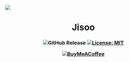 ![](https://cdn.discordapp.com/attachments/1345520894008627203/1345520948308349019/image.png?ex=67c4d988&is=67c38808&hm=b2058f59e7989e2d33073084fb852815a037ced4f602e01e69809da23b6f47ed&)

<h1 align="center">Jisoo</h1>
<h3 align="center">

![GitHub Release](https://img.shields.io/github/v/release/shinhyesundev/jisoo)
[![License: MIT](https://img.shields.io/github/license/shinhyesundev/jisoo.svg?style=flat-square&color=yellow)](https://github.com/shinhyesundev/jisoo/blob/main/LICENSE)

[![BuyMeACoffee](https://img.shields.io/badge/Buy%20Me%20a%20Coffee-ffdd00?style=for-the-badge&logo=buy-me-a-coffee&logoColor=black)](https://www.buymeacoffee.com/shinhyesun)

</h3>
